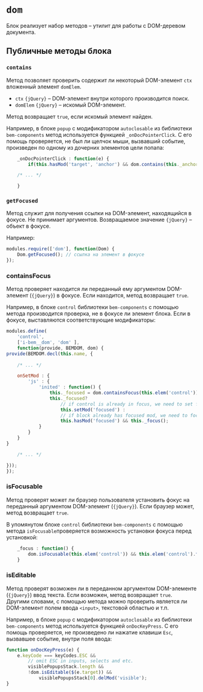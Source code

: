 # `dom`

Блок реализует набор методов – утилит для работы с DOM-деревом документа. 

## Публичные методы блока

### `contains`

Метод позволяет проверить содержит ли некоторый DOM-элемент `ctx` вложенный элемент `domElem`. 

 * `ctx` `{jQuery}` – DOM-элемент внутри которого производится поиск.
 * `domElem` `{jQuery}` – искомый DOM-элемент.

Метод возвращает `true`, если искомый элемент найден.

Например, в блоке `popup` с модификатором `autoclosable` из библиотеки `bem-components` метод используется функцией `_onDocPointerClick`. С его помощь проверяется, не был ли щелчок мыши, вызвавший событие, произведен по одному из дочерних элементов цели попапа:

```js
    _onDocPointerClick : function(e) {
        if(this.hasMod('target', 'anchor') && dom.contains(this._anchor, $(e.target))) return;

    /* ... */

    }
```

### `getFocused`

Метод служит для получения ссылки на DOM-элемент, находящийся в фокусе. Не принимает аргументов.
Возвращаемое значение `{jQuery}` – объект в фокусе.

Например:

```js
modules.require(['dom'], function(Dom) {
    Dom.getFocused(); // ссылка на элемент в фокусе
});
```


### containsFocus 
Метод проверяет находится ли переданный ему аргументом DOM-элемент (`{jQuery}`) в фокусе. Если находится, метод возвращает `true`.

Например, в блоке `control` библиотеки `bem-components` с помощью метода производится проверка, не в фокусе ли элемент блока. Если в фокусе, выставляются соответствующие модификаторы:

```js
modules.define(
    'control',
    ['i-bem__dom', 'dom' ],
    function(provide, BEMDOM, dom) {
provide(BEMDOM.decl(this.name, {
    
    /* ... */

    onSetMod : {
        'js' : {
            'inited' : function() {
                this._focused = dom.containsFocus(this.elem('control'));
                this._focused?
                    // if control is already in focus, we need to set focused mod
                    this.setMod('focused') :
                    // if block already has focused mod, we need to focus control
                    this.hasMod('focused') && this._focus();
            }
        }
    } 
}

    /* ... */

}));
});
```


### isFocusable

Метод проверят может ли браузер пользователя установить фокус на переданный аргументом DOM-элемент (`{jQuery}`). Если браузер может, метод возвращает `true`.  

В упомянутом блоке `control` библиотеки `bem-components` с помощью метода `isFocusable`проверяется возможность установки фокуса перед установкой:

```js
    _focus : function() {
        dom.isFocusable(this.elem('control')) && this.elem('control').focus();
    }  
```

### isEditable

Метод проверят возможен ли в переданном аргументом DOM-элементе (`{jQuery}`) ввод текста.  Если возможен, метод возвращает `true`. Другими словами, с помощью метода можно проверить является ли DOM-элемент полем ввода `<input>`, текстовой областью и т.п.

Например, в блоке `popup` с модификатором `autoclosable` из библиотеки `bem-components` метод используется функцией `onDocKeyPress`. С его помощь проверяется, не произведено ли нажатие клавиши `Esc`, вызвавшее событие, внутри поля ввода:

```js
function onDocKeyPress(e) {
    e.keyCode === keyCodes.ESC &&
        // omit ESC in inputs, selects and etc.
        visiblePopupsStack.length &&
        !dom.isEditable($(e.target)) &&
            visiblePopupsStack[0].delMod('visible');
}
```
